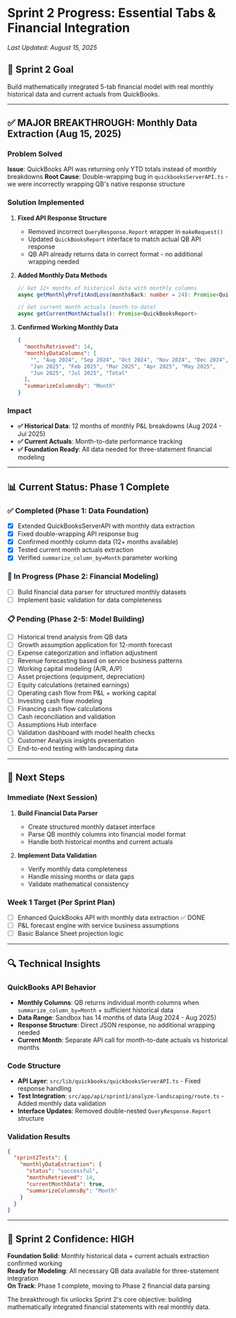 # Sprint 2 Progress: Essential Tabs & Financial Integration
*Last Updated: August 15, 2025*

## 🎯 Sprint 2 Goal
Build mathematically integrated 5-tab financial model with real monthly historical data and current actuals from QuickBooks.

---

## ✅ MAJOR BREAKTHROUGH: Monthly Data Extraction (Aug 15, 2025)

### Problem Solved
**Issue**: QuickBooks API was returning only YTD totals instead of monthly breakdowns
**Root Cause**: Double-wrapping bug in `quickbooksServerAPI.ts` - we were incorrectly wrapping QB's native response structure

### Solution Implemented
1. **Fixed API Response Structure**
   - Removed incorrect `QueryResponse.Report` wrapper in `makeRequest()`
   - Updated `QuickBooksReport` interface to match actual QB API response
   - QB API already returns data in correct format - no additional wrapping needed

2. **Added Monthly Data Methods**
   ```typescript
   // Get 12+ months of historical data with monthly columns
   async getMonthlyProfitAndLoss(monthsBack: number = 24): Promise<QuickBooksReport>
   
   // Get current month actuals (month-to-date)
   async getCurrentMonthActuals(): Promise<QuickBooksReport>
   ```

3. **Confirmed Working Monthly Data**
   ```json
   {
     "monthsRetrieved": 14,
     "monthlyDataColumns": [
       "", "Aug 2024", "Sep 2024", "Oct 2024", "Nov 2024", "Dec 2024",
       "Jan 2025", "Feb 2025", "Mar 2025", "Apr 2025", "May 2025", 
       "Jun 2025", "Jul 2025", "Total"
     ],
     "summarizeColumnsBy": "Month"
   }
   ```

### Impact
- **✅ Historical Data**: 12 months of monthly P&L breakdowns (Aug 2024 - Jul 2025)
- **✅ Current Actuals**: Month-to-date performance tracking
- **✅ Foundation Ready**: All data needed for three-statement financial modeling

---

## 📊 Current Status: Phase 1 Complete

### ✅ Completed (Phase 1: Data Foundation)
- [x] Extended QuickBooksServerAPI with monthly data extraction
- [x] Fixed double-wrapping API response bug  
- [x] Confirmed monthly column data (12+ months available)
- [x] Tested current month actuals extraction
- [x] Verified `summarize_column_by=Month` parameter working

### 🔄 In Progress (Phase 2: Financial Modeling)
- [ ] Build financial data parser for structured monthly datasets
- [ ] Implement basic validation for data completeness

### 📋 Pending (Phase 2-5: Model Building)
- [ ] Historical trend analysis from QB data
- [ ] Growth assumption application for 12-month forecast
- [ ] Expense categorization and inflation adjustment
- [ ] Revenue forecasting based on service business patterns
- [ ] Working capital modeling (A/R, A/P)
- [ ] Asset projections (equipment, depreciation)
- [ ] Equity calculations (retained earnings)
- [ ] Operating cash flow from P&L + working capital
- [ ] Investing cash flow modeling
- [ ] Financing cash flow calculations
- [ ] Cash reconciliation and validation
- [ ] Assumptions Hub interface
- [ ] Validation dashboard with model health checks
- [ ] Customer Analysis insights presentation
- [ ] End-to-end testing with landscaping data

---

## 🎯 Next Steps

### Immediate (Next Session)
1. **Build Financial Data Parser** 
   - Create structured monthly dataset interface
   - Parse QB monthly columns into financial model format
   - Handle both historical months and current actuals

2. **Implement Data Validation**
   - Verify monthly data completeness
   - Handle missing months or data gaps
   - Validate mathematical consistency

### Week 1 Target (Per Sprint Plan)
- [ ] Enhanced QuickBooks API with monthly data extraction ✅ DONE
- [ ] P&L forecast engine with service business assumptions
- [ ] Basic Balance Sheet projection logic

---

## 🔍 Technical Insights

### QuickBooks API Behavior
- **Monthly Columns**: QB returns individual month columns when `summarize_column_by=Month` + sufficient historical data
- **Data Range**: Sandbox has 14 months of data (Aug 2024 - Aug 2025)  
- **Response Structure**: Direct JSON response, no additional wrapping needed
- **Current Month**: Separate API call for month-to-date actuals vs historical months

### Code Structure
- **API Layer**: `src/lib/quickbooks/quickbooksServerAPI.ts` - Fixed response handling
- **Test Integration**: `src/app/api/sprint1/analyze-landscaping/route.ts` - Added monthly data validation
- **Interface Updates**: Removed double-nested `QueryResponse.Report` structure

### Validation Results
```json
{
  "sprint2Tests": {
    "monthlyDataExtraction": {
      "status": "successful",
      "monthsRetrieved": 14,
      "currentMonthData": true,
      "summarizeColumnsBy": "Month"
    }
  }
}
```

---

## 🚀 Sprint 2 Confidence: HIGH

**Foundation Solid**: Monthly historical data + current actuals extraction confirmed working  
**Ready for Modeling**: All necessary QB data available for three-statement integration  
**On Track**: Phase 1 complete, moving to Phase 2 financial data parsing

The breakthrough fix unlocks Sprint 2's core objective: building mathematically integrated financial statements with real monthly data.